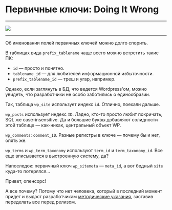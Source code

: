 # Первичные ключи: Doing It Wrong

* * *
![](/2014/07/29/db-indexes/img/cover.png)
* * *

Об именовании полей первичных ключей можно долго спорить.

В таблицах вида `prefix_tablename` чаще всего можно встретить такие ПК:

- `id` — просто и понятно.
- `tablename_id` — для любителей информационной избыточности.
- `prefix_tablename_id` — треш и угар, например.

Однако, если заглянуть в БД, что ведется Wordpress'ом, можно увидеть, что разработчики не особо заботились о единообразии.

Так, таблица `wp_site` использует индекс `id`. Отлично, поехали дальше.

`wp_posts` использует индекс `ID`. Ладно, кто-то просто любит покричать, SQL же case-insensitive. Да и большие буквы добавляют солидности этой таблице — как-никак, центральный объект WP.

`wp_comments`: `comment_ID`. Разные регистры в ключе — почему бы и нет, опять же.

`wp_terms` и `wp_term_taxonomy` используют `term_id` и `term_taxonomy_id`. Все еще вписывается в выстроенную систему, да?

Напоследок: первичный ключ `wp_sitemeta` — `meta_id`, а вот бедный `site` куда-то потерялся...

Привет, опенсорс!

А все почему? Потому что нет человека, который в последний момент придет и выдаст разработчикам [методические указания](# "пидздюлей"), заставив переделать все перед релизом.